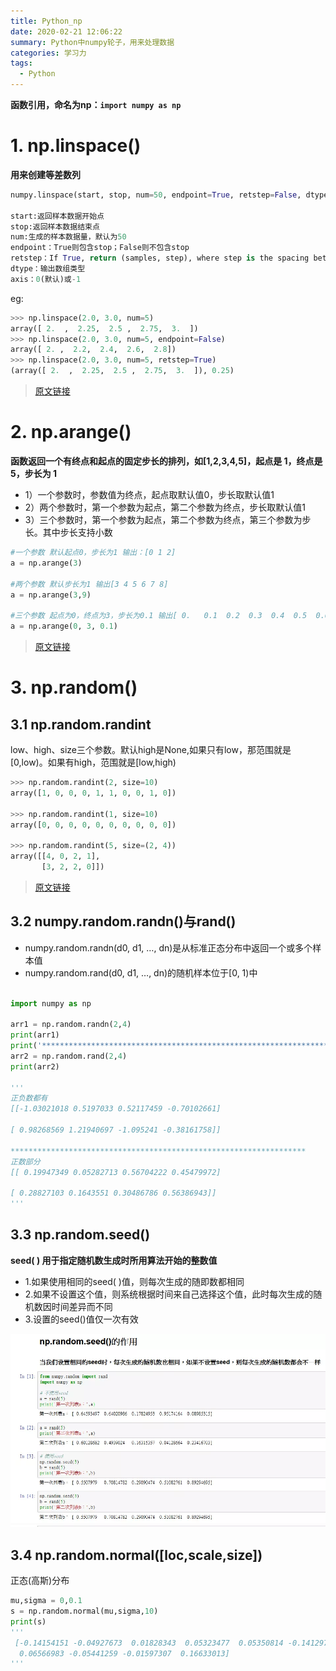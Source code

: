 ```yaml
---
title: Python_np
date: 2020-02-21 12:06:22
summary: Python中numpy轮子，用来处理数据
categories: 学习力
tags:
  - Python
---
```


<!--more-->
**函数引用，命名为np：`import numpy as np`**


# 1. np.linspace()

**用来创建等差数列**

```py
numpy.linspace(start, stop, num=50, endpoint=True, retstep=False, dtype=None, axis=0)

start:返回样本数据开始点
stop:返回样本数据结束点
num:生成的样本数据量，默认为50
endpoint：True则包含stop；False则不包含stop
retstep：If True, return (samples, step), where step is the spacing between samples.(即如果为True则结果会给出数据间隔)
dtype：输出数组类型
axis：0(默认)或-1
```

eg:

```py
>>> np.linspace(2.0, 3.0, num=5)
array([ 2.  ,  2.25,  2.5 ,  2.75,  3.  ])
>>> np.linspace(2.0, 3.0, num=5, endpoint=False)
array([ 2. ,  2.2,  2.4,  2.6,  2.8])
>>> np.linspace(2.0, 3.0, num=5, retstep=True)
(array([ 2.  ,  2.25,  2.5 ,  2.75,  3.  ]), 0.25)
```

> [原文链接](https://blog.csdn.net/Asher117/article/details/87855493)

# 2. np.arange()

**函数返回一个有终点和起点的固定步长的排列，如[1,2,3,4,5]，起点是 1，终点是 5，步长为 1**
* 1）一个参数时，参数值为终点，起点取默认值0，步长取默认值1
* 2）两个参数时，第一个参数为起点，第二个参数为终点，步长取默认值1
* 3）三个参数时，第一个参数为起点，第二个参数为终点，第三个参数为步长。其中步长支持小数

```py
#一个参数 默认起点0，步长为1 输出：[0 1 2]
a = np.arange(3)

#两个参数 默认步长为1 输出[3 4 5 6 7 8]
a = np.arange(3,9)

#三个参数 起点为0，终点为3，步长为0.1 输出[ 0.   0.1  0.2  0.3  0.4  0.5  0.6  0.7  0.8  0.9  1.   1.1  1.2  1.3  1.4 1.5  1.6  1.7  1.8  1.9  2.   2.1  2.2  2.3  2.4  2.5  2.6  2.7  2.8  2.9]
a = np.arange(0, 3, 0.1)
```
>[原文链接](https://blog.csdn.net/qq_41550480/article/details/89390579)

# 3. np.random()
## 3.1 np.random.randint
low、high、size三个参数。默认high是None,如果只有low，那范围就是[0,low)。如果有high，范围就是[low,high)

```py
>>> np.random.randint(2, size=10)
array([1, 0, 0, 0, 1, 1, 0, 0, 1, 0])

>>> np.random.randint(1, size=10)
array([0, 0, 0, 0, 0, 0, 0, 0, 0, 0])

>>> np.random.randint(5, size=(2, 4))
array([[4, 0, 2, 1],
       [3, 2, 2, 0]])
```
>[原文链接](https://blog.csdn.net/weixin_42029738/article/details/81977492)

## 3.2 numpy.random.randn()与rand()
* numpy.random.randn(d0, d1, …, dn)是从标准正态分布中返回一个或多个样本值
* numpy.random.rand(d0, d1, …, dn)的随机样本位于[0, 1)中

```py

import numpy as np 
 
arr1 = np.random.randn(2,4)
print(arr1)
print('******************************************************************')
arr2 = np.random.rand(2,4)
print(arr2)

'''
正负数都有
[[-1.03021018 0.5197033 0.52117459 -0.70102661]

[ 0.98268569 1.21940697 -1.095241 -0.38161758]]

******************************************************************
正数部分
[[ 0.19947349 0.05282713 0.56704222 0.45479972]

[ 0.28827103 0.1643551 0.30486786 0.56386943]]
'''
```

## 3.3 np.random.seed()
**seed( ) 用于指定随机数生成时所用算法开始的整数值**
* 1.如果使用相同的seed( )值，则每次生成的随即数都相同
* 2.如果不设置这个值，则系统根据时间来自己选择这个值，此时每次生成的随机数因时间差异而不同
* 3.设置的seed()值仅一次有效

![seed示例](/img/np/random_seed.webp)

## 3.4 np.random.normal([loc,scale,size])
正态(高斯)分布
```py
mu,sigma = 0,0.1
s = np.random.normal(mu,sigma,10)
print(s)
'''
 [-0.14154151 -0.04927673  0.01828343  0.05323477  0.05350814 -0.14129784
  0.06566983 -0.05441259 -0.01597307  0.16633013]
'''
```